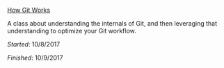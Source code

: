 [How Git Works](https://www.pluralsight.com/courses/how-git-works)

A class about understanding the internals of Git, and then leveraging that understanding to optimize your Git workflow.

_Started_: 10/8/2017

_Finished_: 10/9/2017
